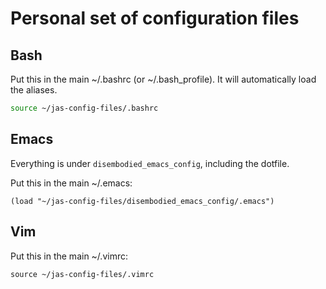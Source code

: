 # Personal set of configuration files

## Bash

Put this in the main ~/.bashrc (or ~/.bash_profile).  It will
automatically load the aliases.

```bash
source ~/jas-config-files/.bashrc 
```

## Emacs

Everything is under `disembodied_emacs_config`, including the dotfile.

Put this in the main ~/.emacs:

```elisp
(load "~/jas-config-files/disembodied_emacs_config/.emacs")
```

## Vim

Put this in the main ~/.vimrc:

```vimrc
source ~/jas-config-files/.vimrc
```

